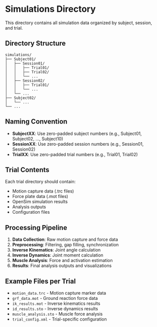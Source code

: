 # Simulations Directory

This directory contains all simulation data organized by subject, session, and trial.

## Directory Structure

```
simulations/
├── Subject01/
│   ├── Session01/
│   │   ├── Trial01/
│   │   ├── Trial02/
│   │   └── ...
│   ├── Session02/
│   │   ├── Trial01/
│   │   └── ...
│   └── ...
├── Subject02/
│   └── ...
└── ...
```

## Naming Convention

- **SubjectXX**: Use zero-padded subject numbers (e.g., Subject01, Subject02, ..., Subject10)
- **SessionXX**: Use zero-padded session numbers (e.g., Session01, Session02)
- **TrialXX**: Use zero-padded trial numbers (e.g., Trial01, Trial02)

## Trial Contents

Each trial directory should contain:
- Motion capture data (.trc files)
- Force plate data (.mot files)
- OpenSim simulation results
- Analysis outputs
- Configuration files

## Processing Pipeline

1. **Data Collection**: Raw motion capture and force data
2. **Preprocessing**: Filtering, gap filling, synchronization
3. **Inverse Kinematics**: Joint angle calculation
4. **Inverse Dynamics**: Joint moment calculation
5. **Muscle Analysis**: Force and activation estimation
6. **Results**: Final analysis outputs and visualizations

## Example Files per Trial

- `motion_data.trc` - Motion capture marker data
- `grf_data.mot` - Ground reaction force data
- `ik_results.mot` - Inverse kinematics results
- `id_results.sto` - Inverse dynamics results
- `muscle_analysis.sto` - Muscle force analysis
- `trial_config.xml` - Trial-specific configuration